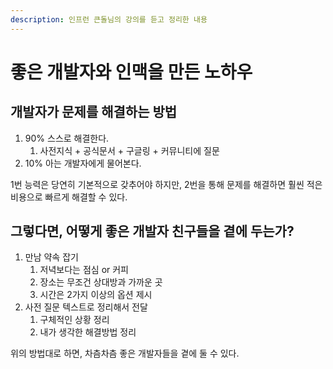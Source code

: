 ```yaml
---
description: 인프런 큰돌님의 강의를 듣고 정리한 내용
---
```


# 좋은 개발자와 인맥을 만든 노하우

## 개발자가 문제를 해결하는 방법

1. 90% 스스로 해결한다.&#x20;
   1. 사전지식 + 공식문서 + 구글링 + 커뮤니티에 질문
2. 10% 아는 개발자에게 물어본다.&#x20;

1번 능력은 당연히 기본적으로 갖추어야 하지만, 2번을 통해 문제를 해결하면 훨씬 적은 비용으로 빠르게 해결할 수 있다.&#x20;



## 그렇다면, 어떻게 좋은 개발자 친구들을 곁에 두는가?&#x20;

1. 만남 약속 잡기
   1. 저녁보다는 점심 or 커피
   2. 장소는 무조건 상대방과 가까운 곳
   3. 시간은 2가지 이상의 옵션 제시
2. 사전 질문 텍스트로 정리해서 전달&#x20;
   1. 구체적인 상황 정리&#x20;
   2. 내가 생각한 해결방법 정리



위의 방법대로 하면, 차츰차츰 좋은 개발자들을 곁에 둘 수 있다.&#x20;

